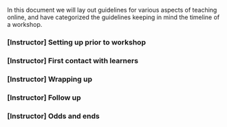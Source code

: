 In this document we will lay out guidelines for various aspects of teaching online, and have categorized the guidelines keeping in mind the timeline of a workshop.

### [Instructor] Setting up prior to workshop


### [Instructor] First contact with learners


### [Instructor] Wrapping up


### [Instructor] Follow up


### [Instructor] Odds and ends


